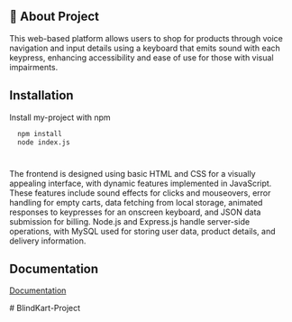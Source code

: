 
## 🚀 About Project
This web-based platform allows users to shop for products through voice navigation and input details using a keyboard that emits sound with each keypress, enhancing accessibility and ease of use for those with visual impairments.


## Installation

Install my-project with npm

```bash
  npm install
  node index.js
```
    
# 
The frontend is designed using basic HTML and CSS for a visually appealing interface, with dynamic features implemented in JavaScript. These features include sound effects for clicks and mouseovers, error handling for empty carts, data fetching from local storage, animated responses to keypresses for an onscreen keyboard, and JSON data submission for billing. Node.js and Express.js handle server-side operations, with MySQL used for storing user data, product details, and delivery information.



## Documentation

[Documentation](https://docs.google.com/document/d/1eoL5Wxbum8M1a-VDb3RvpRLo5Eo3YG69Z3xix6yHC0A/edit?usp=sharing)

#   B l i n d K a r t - P r o j e c t  
 